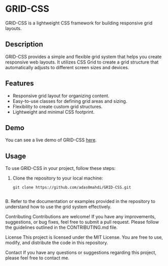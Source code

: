 # GRID-CSS

GRID-CSS is a lightweight CSS framework for building responsive grid layouts.

## Description

GRID-CSS provides a simple and flexible grid system that helps you create responsive web layouts. It utilizes CSS Grid to create a grid structure that automatically adjusts to different screen sizes and devices.

## Features

- Responsive grid layout for organizing content.
- Easy-to-use classes for defining grid areas and sizing.
- Flexibility to create custom grid structures.
- Lightweight and minimal CSS footprint.

## Demo

You can see a live demo of GRID-CSS [here](https://adas0mahdi.github.io/GRID-CSS/).

## Usage

To use GRID-CSS in your project, follow these steps:

1. Clone the repository to your local machine:

   ```shell
   git clone https://github.com/adas0mahdi/GRID-CSS.git


<link rel="stylesheet" href="path/to/grid.css">

B. Refer to the documentation or examples provided in the repository to understand how to use the grid system effectively.

Contributing
Contributions are welcome! If you have any improvements, suggestions, or bug fixes, feel free to submit a pull request. Please follow the guidelines outlined in the CONTRIBUTING.md file.

License
This project is licensed under the MIT License. You are free to use, modify, and distribute the code in this repository.

Contact
If you have any questions or suggestions regarding this project, please feel free to contact me.

